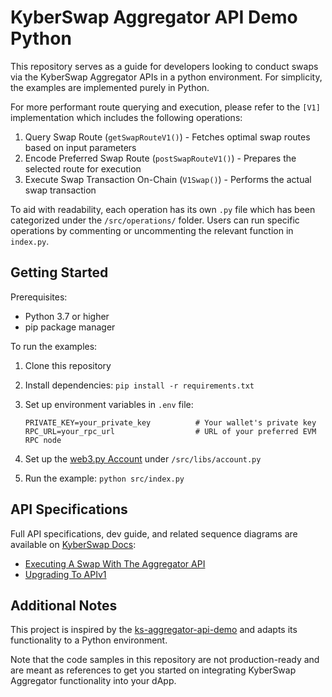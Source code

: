 # KyberSwap Aggregator API Demo Python

This repository serves as a guide for developers looking to conduct swaps via the KyberSwap Aggregator APIs in a python environment. For simplicity, the examples are implemented purely in Python.

For more performant route querying and execution, please refer to the `[V1]` implementation which includes the following operations:

1. Query Swap Route (`getSwapRouteV1()`) - Fetches optimal swap routes based on input parameters
2. Encode Preferred Swap Route (`postSwapRouteV1()`) - Prepares the selected route for execution
3. Execute Swap Transaction On-Chain (`V1Swap()`) - Performs the actual swap transaction

To aid with readability, each operation has its own `.py` file which has been categorized under the `/src/operations/` folder. Users can run specific operations by commenting or uncommenting the relevant function in `index.py`.

## Getting Started

Prerequisites:

- Python 3.7 or higher
- pip package manager

To run the examples:

1. Clone this repository
2. Install dependencies: `pip install -r requirements.txt`
3. Set up environment variables in `.env` file:

   ```
   PRIVATE_KEY=your_private_key          # Your wallet's private key
   RPC_URL=your_rpc_url                  # URL of your preferred EVM RPC node
   ```

4. Set up the [web3.py Account](https://web3py.readthedocs.io/en/stable/web3.eth.account.html#accounts) under `/src/libs/account.py`
5. Run the example: `python src/index.py`

## API Specifications

Full API specifications, dev guide, and related sequence diagrams are available on [KyberSwap Docs](https://docs.kyberswap.com/kyberswap-solutions/kyberswap-aggregator/aggregator-api-specification/evm-swaps):

- [Executing A Swap With The Aggregator API](https://docs.kyberswap.com/kyberswap-solutions/kyberswap-aggregator/developer-guides/execute-a-swap-with-the-aggregator-api)
- [Upgrading To APIv1](https://docs.kyberswap.com/kyberswap-solutions/kyberswap-aggregator/developer-guides/upgrading-to-apiv1)

## Additional Notes

This project is inspired by the [ks-aggregator-api-demo](https://github.com/KyberNetwork/ks-aggregator-api-demo/tree/master) and adapts its functionality to a Python environment.

Note that the code samples in this repository are not production-ready and are meant as references to get you started on integrating KyberSwap Aggregator functionality into your dApp.
